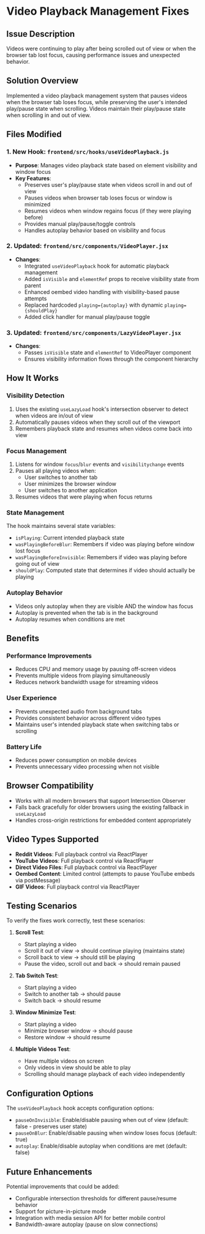 # Video Playback Management Fixes

## Issue Description
Videos were continuing to play after being scrolled out of view or when the browser tab lost focus, causing performance issues and unexpected behavior.

## Solution Overview
Implemented a video playback management system that pauses videos when the browser tab loses focus, while preserving the user's intended play/pause state when scrolling. Videos maintain their play/pause state when scrolling in and out of view.

## Files Modified

### 1. New Hook: `frontend/src/hooks/useVideoPlayback.js`
- **Purpose**: Manages video playback state based on element visibility and window focus
- **Key Features**:
  - Preserves user's play/pause state when videos scroll in and out of view
  - Pauses videos when browser tab loses focus or window is minimized
  - Resumes videos when window regains focus (if they were playing before)
  - Provides manual play/pause/toggle controls
  - Handles autoplay behavior based on visibility and focus

### 2. Updated: `frontend/src/components/VideoPlayer.jsx`
- **Changes**:
  - Integrated `useVideoPlayback` hook for automatic playback management
  - Added `isVisible` and `elementRef` props to receive visibility state from parent
  - Enhanced oembed video handling with visibility-based pause attempts
  - Replaced hardcoded `playing={autoplay}` with dynamic `playing={shouldPlay}`
  - Added click handler for manual play/pause toggle

### 3. Updated: `frontend/src/components/LazyVideoPlayer.jsx`
- **Changes**:
  - Passes `isVisible` state and `elementRef` to VideoPlayer component
  - Ensures visibility information flows through the component hierarchy

## How It Works

### Visibility Detection
1. Uses the existing `useLazyLoad` hook's intersection observer to detect when videos are in/out of view
2. Automatically pauses videos when they scroll out of the viewport
3. Remembers playback state and resumes when videos come back into view

### Focus Management
1. Listens for window `focus`/`blur` events and `visibilitychange` events
2. Pauses all playing videos when:
   - User switches to another tab
   - User minimizes the browser window
   - User switches to another application
3. Resumes videos that were playing when focus returns

### State Management
The hook maintains several state variables:
- `isPlaying`: Current intended playback state
- `wasPlayingBeforeBlur`: Remembers if video was playing before window lost focus
- `wasPlayingBeforeInvisible`: Remembers if video was playing before going out of view
- `shouldPlay`: Computed state that determines if video should actually be playing

### Autoplay Behavior
- Videos only autoplay when they are visible AND the window has focus
- Autoplay is prevented when the tab is in the background
- Autoplay resumes when conditions are met

## Benefits

### Performance Improvements
- Reduces CPU and memory usage by pausing off-screen videos
- Prevents multiple videos from playing simultaneously
- Reduces network bandwidth usage for streaming videos

### User Experience
- Prevents unexpected audio from background tabs
- Provides consistent behavior across different video types
- Maintains user's intended playback state when switching tabs or scrolling

### Battery Life
- Reduces power consumption on mobile devices
- Prevents unnecessary video processing when not visible

## Browser Compatibility
- Works with all modern browsers that support Intersection Observer
- Falls back gracefully for older browsers using the existing fallback in `useLazyLoad`
- Handles cross-origin restrictions for embedded content appropriately

## Video Types Supported
- **Reddit Videos**: Full playback control via ReactPlayer
- **YouTube Videos**: Full playback control via ReactPlayer
- **Direct Video Files**: Full playback control via ReactPlayer
- **Oembed Content**: Limited control (attempts to pause YouTube embeds via postMessage)
- **GIF Videos**: Full playback control via ReactPlayer

## Testing Scenarios
To verify the fixes work correctly, test these scenarios:

1. **Scroll Test**: 
   - Start playing a video
   - Scroll it out of view → should continue playing (maintains state)
   - Scroll back to view → should still be playing
   - Pause the video, scroll out and back → should remain paused

2. **Tab Switch Test**:
   - Start playing a video
   - Switch to another tab → should pause
   - Switch back → should resume

3. **Window Minimize Test**:
   - Start playing a video
   - Minimize browser window → should pause
   - Restore window → should resume

4. **Multiple Videos Test**:
   - Have multiple videos on screen
   - Only videos in view should be able to play
   - Scrolling should manage playback of each video independently

## Configuration Options
The `useVideoPlayback` hook accepts configuration options:
- `pauseOnInvisible`: Enable/disable pausing when out of view (default: false - preserves user state)
- `pauseOnBlur`: Enable/disable pausing when window loses focus (default: true)
- `autoplay`: Enable/disable autoplay when conditions are met (default: false)

## Future Enhancements
Potential improvements that could be added:
- Configurable intersection thresholds for different pause/resume behavior
- Support for picture-in-picture mode
- Integration with media session API for better mobile control
- Bandwidth-aware autoplay (pause on slow connections)
